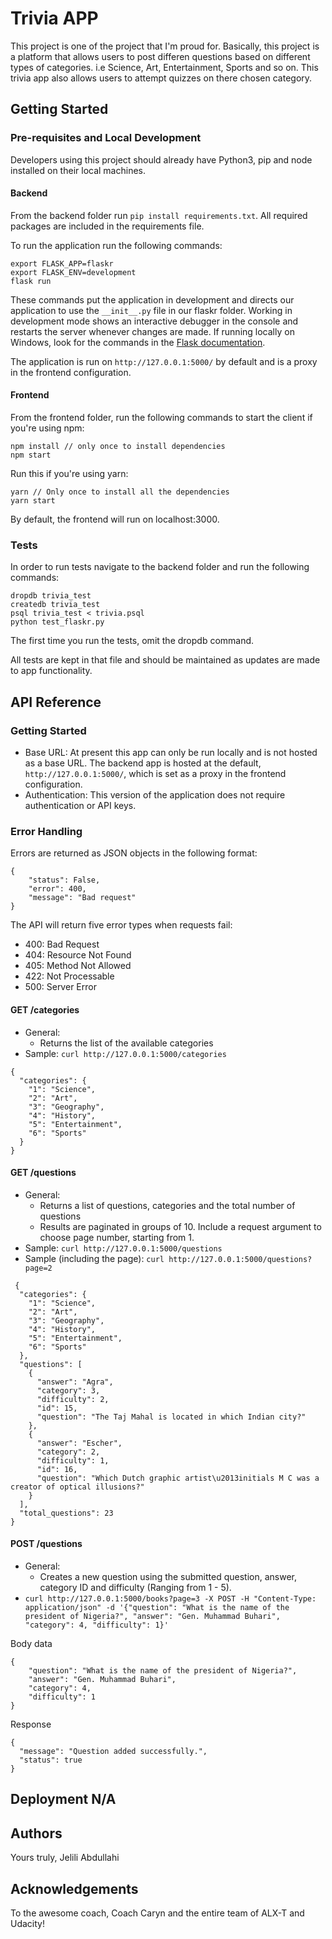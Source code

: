 # Trivia APP

This project is one of the project that I'm proud for. Basically, this project is a platform that allows users to post differen questions based on different types of categories. i.e Science, Art, Entertainment, Sports and so on. This trivia app also allows users to attempt quizzes on there chosen category.

## Getting Started

### Pre-requisites and Local Development

Developers using this project should already have Python3, pip and node installed on their local machines.

#### Backend

From the backend folder run `pip install requirements.txt`. All required packages are included in the requirements file.

To run the application run the following commands:

```
export FLASK_APP=flaskr
export FLASK_ENV=development
flask run
```

These commands put the application in development and directs our application to use the `__init__.py` file in our flaskr folder. Working in development mode shows an interactive debugger in the console and restarts the server whenever changes are made. If running locally on Windows, look for the commands in the [Flask documentation](http://flask.pocoo.org/docs/1.0/tutorial/factory/).

The application is run on `http://127.0.0.1:5000/` by default and is a proxy in the frontend configuration.

#### Frontend

From the frontend folder, run the following commands to start the client if you're using npm:

```
npm install // only once to install dependencies
npm start
```

Run this if you're using yarn:

```
yarn // Only once to install all the dependencies
yarn start
```

By default, the frontend will run on localhost:3000.

### Tests

In order to run tests navigate to the backend folder and run the following commands:

```
dropdb trivia_test
createdb trivia_test
psql trivia_test < trivia.psql
python test_flaskr.py
```

The first time you run the tests, omit the dropdb command.

All tests are kept in that file and should be maintained as updates are made to app functionality.

## API Reference

### Getting Started

- Base URL: At present this app can only be run locally and is not hosted as a base URL. The backend app is hosted at the default, `http://127.0.0.1:5000/`, which is set as a proxy in the frontend configuration.
- Authentication: This version of the application does not require authentication or API keys.

### Error Handling

Errors are returned as JSON objects in the following format:

```
{
    "status": False,
    "error": 400,
    "message": "Bad request"
}
```

The API will return five error types when requests fail:

- 400: Bad Request
- 404: Resource Not Found
- 405: Method Not Allowed
- 422: Not Processable
- 500: Server Error

#### GET /categories

- General:
  - Returns the list of the available categories
- Sample: `curl http://127.0.0.1:5000/categories`

```
{
  "categories": {
    "1": "Science",
    "2": "Art",
    "3": "Geography",
    "4": "History",
    "5": "Entertainment",
    "6": "Sports"
  }
}
```

#### GET /questions

- General:
  - Returns a list of questions, categories and the total number of questions
  - Results are paginated in groups of 10. Include a request argument to choose page number, starting from 1.
- Sample: `curl http://127.0.0.1:5000/questions`
- Sample (including the page): `curl http://127.0.0.1:5000/questions?page=2`

```
 {
  "categories": {
    "1": "Science",
    "2": "Art",
    "3": "Geography",
    "4": "History",
    "5": "Entertainment",
    "6": "Sports"
  },
  "questions": [
    {
      "answer": "Agra",
      "category": 3,
      "difficulty": 2,
      "id": 15,
      "question": "The Taj Mahal is located in which Indian city?"
    },
    {
      "answer": "Escher",
      "category": 2,
      "difficulty": 1,
      "id": 16,
      "question": "Which Dutch graphic artist\u2013initials M C was a creator of optical illusions?"
    }
  ],
  "total_questions": 23
}
```

#### POST /questions

- General:
  - Creates a new question using the submitted question, answer, category ID and difficulty (Ranging from 1 - 5).
- `curl http://127.0.0.1:5000/books?page=3 -X POST -H "Content-Type: application/json" -d '{"question": "What is the name of the president of Nigeria?", "answer": "Gen. Muhammad Buhari", "category": 4, "difficulty": 1}'`

Body data

```
{
    "question": "What is the name of the president of Nigeria?",
    "answer": "Gen. Muhammad Buhari",
    "category": 4,
    "difficulty": 1
}
```

Response

```
{
  "message": "Question added successfully.",
  "status": true
}
```

## Deployment N/A

## Authors

Yours truly, Jelili Abdullahi

## Acknowledgements

To the awesome coach, Coach Caryn and the entire team of ALX-T and Udacity!
